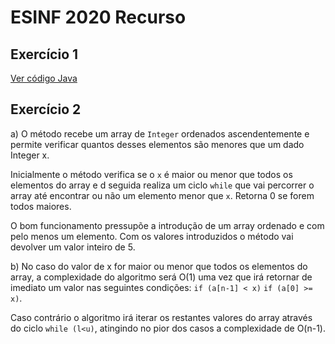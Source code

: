 # ESINF 2020 Recurso

## Exercício 1

[Ver código Java](../src/e2020_recurso/ex1.java)

## Exercício 2

a) O método recebe um array de ``Integer`` ordenados ascendentemente e permite verificar quantos desses elementos são
menores que um dado Integer x.

Inicialmente o método verifica se o ``x`` é maior ou menor que todos os elementos do array e d seguida realiza um
ciclo ``while`` que vai percorrer o array até encontrar ou não um elemento menor que ``x``. Retorna 0 se forem todos
maiores.

O bom funcionamento pressupõe a introdução de um array ordenado e com pelo menos um elemento.
Com os valores introduzidos o método vai devolver um valor inteiro de 5.

b) No caso do valor de x for maior ou menor que todos os elementos do array, a complexidade do algoritmo será O(1) uma
vez que irá retornar de imediato um valor nas seguintes condições: ``if (a[n-1] < x)`` ``if (a[0] >= x)``.

Caso contrário o algoritmo irá iterar os restantes valores do array através do ciclo ``while (l<u)``, atingindo no pior
dos casos a complexidade de O(n-1).
